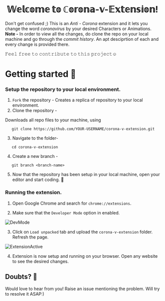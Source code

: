 # <div align="center">𝕎𝕖𝕝𝕔𝕠𝕞𝕖 𝕥𝕠 ℂ𝕠𝕣𝕠𝕟𝕒-𝕧-𝔼𝕩𝕥𝕖𝕟𝕤𝕚𝕠𝕟!</div>

Don't get confused ;) This is an *Anti - Corona* extension and it lets you change the word *coronavirus* by your desired Characters or Animations. 
**Note -** In order to view all the changes, do clone the repo on your local machine and go through the *commit history*. An apt desciprtion of each and every change is provided there.

𝙵𝚎𝚎𝚕 𝚏𝚛𝚎𝚎 𝚝𝚘 𝚌𝚘𝚗𝚝𝚛𝚒𝚋𝚞𝚝𝚎 𝚝𝚘 𝚝𝚑𝚒𝚜 𝚙𝚛𝚘𝚓𝚎𝚌𝚝☺


# Getting started 🌱
### Setup the repository to your local environment.
1. `Fork` the repository  - Creates a replica of repository to your local environment.
2. Clone the repository - 

Downloads all repo files to your machine, using
```git
   git clone https://github.com/YOUR-USERNAME/corona-v-extension.git
   ```
3. Navigate to the folder- 
```git
   cd corona-v-extension
   ```
4. Create a new branch - 

```git
   git branch <branch-name>
   ```
5. Now that the repository has been setup in your local machine, open your editor and start coding. 🎉

### Running the extension.
1. Open Google Chrome and search for `chrome://extensions`.

2. Make sure that the `Developer Mode` option in enabled.


![DevMode](https://user-images.githubusercontent.com/79158322/131454504-54a4ace7-915e-441c-ad3b-bcaf52bebcdf.jpg)

3. Click on `Load unpacked` tab and upload the `corona-v-extension` folder. Refresh the page.
 
 
![ExtensionActive](https://user-images.githubusercontent.com/79158322/131455050-94e3dfde-da06-450c-a830-b83a8967b5ce.jpg)

4. Extension is now setup and running on your browser. Open any website to see the desired changes.

## Doubts? 🤔
Would love to hear from you! Raise an issue mentioning the problem. Will try to resolve it ASAP:) 
